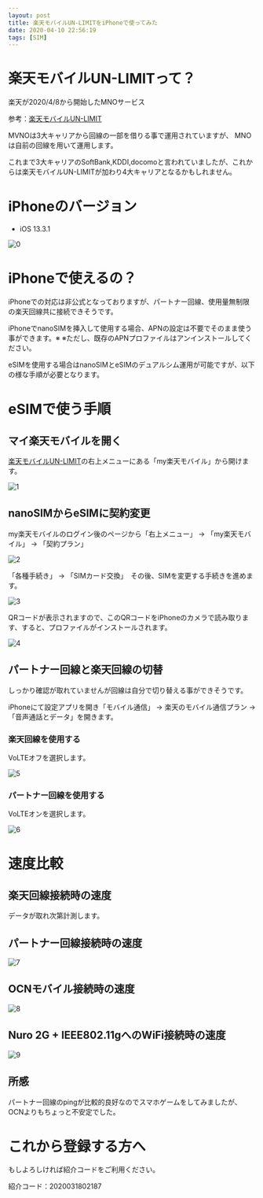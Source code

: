 ```yaml
---
layout: post
title: 楽天モバイルUN-LIMITをiPhoneで使ってみた
date: 2020-04-10 22:56:19
tags: [SIM]
---
```


# 楽天モバイルUN-LIMITって？

楽天が2020/4/8から開始したMNOサービス

参考：[楽天モバイルUN-LIMIT](https://network.mobile.rakuten.co.jp/)

MVNOは3大キャリアから回線の一部を借りる事で運用されていますが、
MNOは自前の回線を用いて運用します。

これまで3大キャリアのSoftBank,KDDI,docomoと言われていましたが、これからは楽天モバイルUN-LIMITが加わり4大キャリアとなるかもしれません。

# iPhoneのバージョン

- iOS 13.3.1

![0](/images/rakuten-unlimit-iphone-0.png)

# iPhoneで使えるの？ 

iPhoneでの対応は非公式となっておりますが、パートナー回線、使用量無制限の楽天回線共に接続できそうです。

iPhoneでnanoSIMを挿入して使用する場合、APNの設定は不要でそのまま使う事ができます。※
※ただし、既存のAPNプロファイルはアンインストールしてください。

eSIMを使用する場合はnanoSIMとeSIMのデュアルシム運用が可能ですが、以下の様な手順が必要となります。

# eSIMで使う手順

## マイ楽天モバイルを開く

[楽天モバイルUN-LIMIT](https://network.mobile.rakuten.co.jp/)の右上メニューにある「my楽天モバイル」から開けます。

![1](/images/rakuten-unlimit-iphone-1.png)

## nanoSIMからeSIMに契約変更

my楽天モバイルのログイン後のページから「右上メニュー」 -> 「my楽天モバイル」 -> 「契約プラン」

![2](/images/rakuten-unlimit-iphone-2.png)

「各種手続き」 -> 「SIMカード交換」　その後、SIMを変更する手続きを進めます。

![3](/images/rakuten-unlimit-iphone-3.png)

QRコードが表示されますので、このQRコードをiPhoneのカメラで読み取ります、すると、プロファイルがインストールされます。

![4](/images/rakuten-unlimit-iphone-4.png)

## パートナー回線と楽天回線の切替

しっかり確認が取れていませんが回線は自分で切り替える事ができそうです。

iPhoneにて設定アプリを開き「モバイル通信」 -> 楽天のモバイル通信プラン -> 「音声通話とデータ」を開きます。

### 楽天回線を使用する

VoLTEオフを選択します。

![5](/images/rakuten-unlimit-iphone-6.png)

### パートナー回線を使用する

VoLTEオンを選択します。

![6](/images/rakuten-unlimit-iphone-5.png)

# 速度比較

## 楽天回線接続時の速度

データが取れ次第計測します。

## パートナー回線接続時の速度

![7](/images/rakuten-unlimit-iphone-7.png)

## OCNモバイル接続時の速度

![8](/images/rakuten-unlimit-iphone-8.png)

## Nuro 2G + IEEE802.11gへのWiFi接続時の速度

![9](/images/rakuten-unlimit-iphone-9.png)

## 所感

パートナー回線のpingが比較的良好なのでスマホゲームをしてみましたが、OCNよりもちょっと不安定でした。

# これから登録する方へ

もしよろしければ紹介コードをご利用ください。

紹介コード：2020031802187
